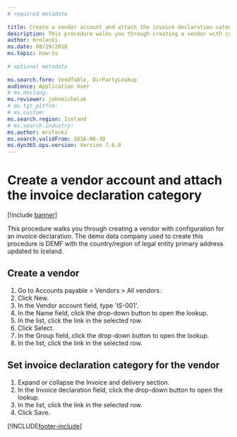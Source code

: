```yaml
--- 
# required metadata 
 
title: Create a vendor account and attach the invoice declaration category
description: This procedure walks you through creating a vendor with configuration for an invoice declaration. 
author: mrolecki
ms.date: 08/29/2018
ms.topic: how-to 
 
# optional metadata 
 
ms.search.form: VendTable, DirPartyLookup   
audience: Application User 
# ms.devlang:  
ms.reviewer: johnmichalak
# ms.tgt_pltfrm:  
# ms.custom:  
ms.search.region: Iceland
# ms.search.industry: 
ms.author: mrolecki
ms.search.validFrom: 2016-06-30 
ms.dyn365.ops.version: Version 7.0.0 
---
```

# Create a vendor account and attach the invoice declaration category

[!include [banner](../../includes/banner.md)]

This procedure walks you through creating a vendor with configuration for an invoice declaration. The demo data company used to create this procedure is DEMF with the country/region of legal entity primary address updated to Iceland.


## Create a vendor
1. Go to Accounts payable > Vendors > All vendors.
2. Click New.
3. In the Vendor account field, type 'IS-001'.
4. In the Name field, click the drop-down button to open the lookup.
5. In the list, click the link in the selected row.
6. Click Select.
7. In the Group field, click the drop-down button to open the lookup.
8. In the list, click the link in the selected row.

## Set invoice declaration category for the vendor
1. Expand or collapse the Invoice and delivery section.
2. In the Invoice declaration field, click the drop-down button to open the lookup.
3. In the list, click the link in the selected row.
4. Click Save.



[!INCLUDE[footer-include](../../../includes/footer-banner.md)]